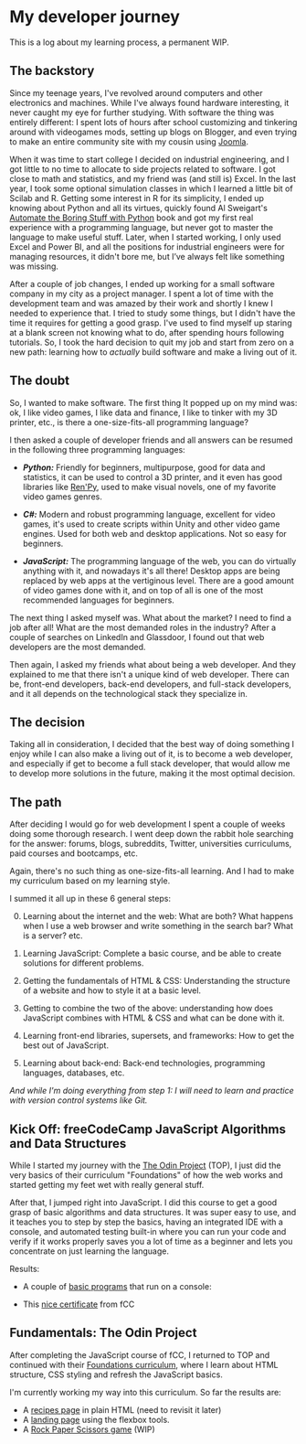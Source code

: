 # My developer journey

This is a log about my learning process, a permanent WIP.

## The backstory

Since my teenage years, I've revolved around computers and other electronics and machines. While I've always found hardware interesting, it never caught my eye for further studying. With software the thing was entirely different: I spent lots of hours after school customizing and tinkering around with videogames mods, setting up blogs on Blogger, and even trying to make an entire community site with my cousin using [Joomla](https://www.joomla.org/).

When it was time to start college I decided on industrial engineering, and I got little to no time to allocate to side projects related to software. I got close to math and statistics, and my friend was (and still is) Excel. In the last year, I took some optional simulation classes in which I learned a little bit of Scilab and R. Getting some interest in R for its simplicity, I ended up knowing about Python and all its virtues, quickly found Al Sweigart's [Automate the Boring Stuff with Python](https://automatetheboringstuff.com) book and got my first real experience with a programming language, but never got to master the language to make useful stuff.
Later, when I started working, I only used Excel and Power BI, and all the positions for industrial engineers were for managing resources, it didn't bore me, but I’ve always felt like something was missing.

After a couple of job changes, I ended up working for a small software company in my city as a project manager. I spent a lot of time with the development team and was amazed by their work and shortly I knew I needed to experience that. I tried to study some things, but I didn't have the time it requires for getting a good grasp. I've used to find myself up staring at a blank screen not knowing what to do, after spending hours following tutorials. So, I took the hard decision to quit my job and start from zero on a new path: learning how to *actually* build software and make a living out of it.


## The doubt

So, I wanted to make software. The first thing It popped up on my mind was: ok, I like video games, I like data and finance, I like to tinker with my 3D printer, etc., is there a one-size-fits-all programming language? 

I then asked a couple of developer friends and all answers can be resumed in the following three programming languages:

- ***Python:*** Friendly for beginners, multipurpose, good for data and statistics, it can be used to control a 3D printer, and it even has good libraries like [Ren'Py](https://www.renpy.org/), used to make visual novels, one of my favorite video games genres.

- ***C#:*** Modern and robust programming language, excellent for video games, it's used to create scripts within Unity and other video game engines. Used for both web and desktop applications. Not so easy for beginners.

- ***JavaScript:*** The programming language of the web, you can do virtually anything with it, and nowadays it's all there! Desktop apps are being replaced by web apps at the vertiginous level. There are a good amount of video games done with it, and on top of all is one of the most recommended languages for beginners. 

The next thing I asked myself was. What about the market? I need to find a job after all! What are the most demanded roles in the industry? After a couple of searches on LinkedIn and Glassdoor, I found out that web developers are the most demanded.

Then again, I asked my friends what about being a web developer. And they explained to me that there isn't a unique kind of web developer. There can be, front-end developers, back-end developers, and full-stack developers, and it all depends on the technological stack they specialize in.

## The decision

Taking all in consideration, I decided that the best way of doing something I enjoy while I can also make a living out of it, is to become a web developer, and especially if get to become a full stack developer, that would allow me to develop more solutions in the future, making it the most optimal decision.

## The path

After deciding I would go for web development I spent a couple of weeks doing some thorough research. I went deep down the rabbit hole searching for the answer: forums, blogs, subreddits, Twitter, universities curriculums, paid courses and bootcamps, etc.

Again, there's no such thing as one-size-fits-all learning. And I had to make my curriculum based on my learning style.

I summed it all up in these 6 general steps:

0. Learning about the internet and the web: What are both? What happens when I use a web browser and write something in the search bar? What is a server? etc.

1. Learning JavaScript: Complete a basic course, and be able to create solutions for different problems.

2. Getting the fundamentals of HTML & CSS: Understanding the structure of a website and how to style it at a basic level.

3. Getting to combine the two of the above: understanding how does JavaScript combines with HTML & CSS and what can be done with it.

4. Learning front-end libraries, supersets, and frameworks: How to get the best out of JavaScript.

5. Learning about back-end: Back-end technologies, programming languages, databases, etc.

*And while I'm doing everything from step 1: I will need to learn and practice with version control systems like Git.*

## Kick Off: freeCodeCamp JavaScript Algorithms and Data Structures

While I started my journey with the [The Odin Project](https://www.theodinproject.com/) (TOP), I just did the very basics of their curriculum "Foundations" of how the web works and started getting my feet wet with really general stuff.

After that, I jumped right into JavaScript. I did this course to get a good grasp of basic algorithms and data structures. It was super easy to use, and it teaches you to step by step the basics, having an integrated IDE with a console, and automated testing built-in where you can run your code and verify if it works properly saves you a lot of time as a beginner and lets you concentrate on just learning the language.

Results:

- A couple of [basic programs](https://github.com/herlnd/fcc-js-exercises) that run on a console:

- This [nice certificate](https://www.freecodecamp.org/certification/herlnd/javascript-algorithms-and-data-structures) from fCC

## Fundamentals: The Odin Project

After completing the JavaScript course of fCC, I returned to TOP and continued with their [Foundations curriculum](https://www.theodinproject.com/paths/foundations/courses/foundations), where I learn about HTML structure, CSS styling and refresh the JavaScript basics.

I'm currently working my way into this curriculum. So far the results are:

- A [recipes page](https://github.com/herlnd/odin-recipes) in plain HTML (need to revisit it later)
- A [landing page](https://github.com/herlnd/odin-landing) using the flexbox tools.
- A [Rock Paper Scissors game](https://github.com/herlnd/odin-rps) (WIP)
